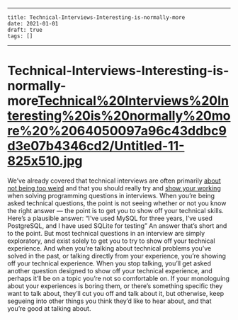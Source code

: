 
---
    title: Technical-Interviews-Interesting-is-normally-more
    date: 2021-01-01    
    draft: true
    tags: []
---
# Technical-Interviews-Interesting-is-normally-more[Technical%20Interviews%20Interesting%20is%20normally%20more%20%2064050097a96c43ddbc9d3e07b4346cd2/Untitled-11-825x510.jpg](Technical%20Interviews%20Interesting%20is%20normally%20more%20%2064050097a96c43ddbc9d3e07b4346cd2/Untitled-11-825x510.jpg)
We’ve already covered that technical interviews are often primarily [about not being too weird](https://codeformore.com/can-you-pretend-to-be-normal-for-up-to-two-hours/) and that you should really try and [show your working](https://codeformore.com/technical-interviews-show-working/) when solving programming questions in interviews.
When you’re being asked technical questions, the point is not seeing whether or not you know the right answer — the point is to get you to show off your technical skills.
Here’s a plausible answer:
“I’ve used MySQL for three years, I’ve used PostgreSQL, and I have used SQLite for testing”
An answer that’s short and to the point.
But most technical questions in an interview are simply exploratory, and exist solely to get you to try to show off your technical experience.
And when you’re talking about technical problems you’ve solved in the past, or talking directly from your experience, you’re showing off your technical experience.
When you stop talking, you’ll get asked another question designed to show off your technical experience, and perhaps it’ll be on a topic you’re not so comfortable on.
If your monologuing about your experiences is boring them, or there’s something specific they want to talk about, they’ll cut you off and talk about it, but otherwise, keep segueing into other things you think they’d like to hear about, and that you’re good at talking about.
